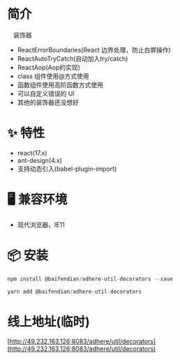 # 简介
&ensp;&ensp;装饰器
  - ReactErrorBoundaries(React 边界处理，防止白屏操作)
  - ReactAutoTryCatch(自动加入try/catch)
  - ReactAop(Aop的实现)
  - class 组件使用@方式使用
  - 函数组件使用高阶函数方式使用
  - 可以自定义错误的 UI
  - 其他的装饰器还没想好
  
# ✨ 特性
- react(17.x)
- ant-design(4.x)
- 支持动态引入(babel-plugin-import)

# 🖥 兼容环境
- 现代浏览器，IE11

# 📦 安装
```javascript
npm install @baifendian/adhere-util-decorators --save
``` 

```javascript
yarn add @baifendian/adhere-util-decorators
```

# 线上地址(临时)
[http://49.232.163.126:8083/adhere/util/decorators](http://49.232.163.126:8083/adhere/util/decorators)


  
